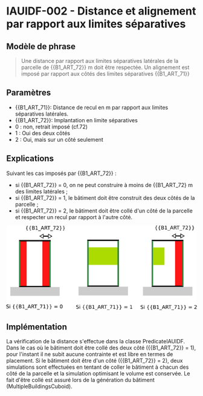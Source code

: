 # IAUIDF-002 - Distance et alignement par rapport aux limites séparatives

## Modèle de phrase

> Une distance par rapport aux limites séparatives latérales de la parcelle de {{B1_ART_72}} m doit être respectée.
> Un alignement est imposé par rapport aux côtés des limites séparatives  {{B1_ART_71}}

## Paramètres
*  {{B1_ART_71}}: Distance de recul en m par rapport aux limites séparatives latérales.
*  {{B1_ART_72}}: Implantation en limite séparatives
  * 0 : non, retrait imposé (cf.72)
  * 1 : Oui des deux côtés
  * 2 : Oui, mais sur un côté seulement


## Explications

Suivant les cas imposés par {{B1_ART_72}} :
* si {{B1_ART_72}} = 0, on ne peut construire à moins de {{B1_ART_72} m des limites latérales ;
* si {{B1_ART_72}} = 1, le bâtiment doit être construit des deux côtés de la parcelle ;
* si {{B1_ART_72}} = 2, le bâtiment doit être collé d'un côté de la parcelle et respecter un recul par rapport à l'autre côté.

![Image illustrant les contraintes par rapport aux limites latérales](../img/rules/IAUIDF/IAUIDF-002.png)

## Implémentation

La vérification de la distance s'effectue dans la classe PredicateIAUIDF. Dans le cas où le bâtiment doit être collé des deux côté ({{B1_ART_72}} = 1), pour l'instant il ne subit aucune contrainte et est libre en termes de placement. Si le bâtiment doit être d'un côté ({{B1_ART_72}} = 2), deux simulations sont effectuées en tentant de coller le bâtiment à chacun des côté de la parcelle et la simulation optimisant le volume est conservée. Le fait d'être collé est assuré lors de la génération du bâtiment (MultipleBuildingsCuboid).
